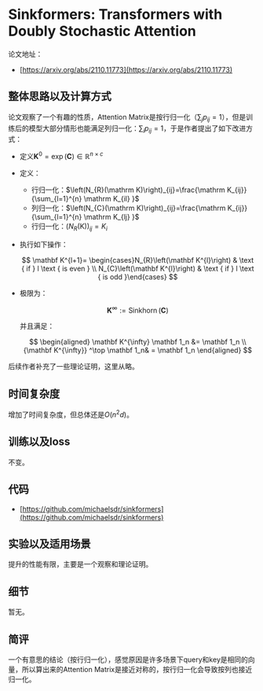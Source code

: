 # Sinkformers: Transformers with Doubly Stochastic Attention

论文地址：

- [https://arxiv.org/abs/2110.11773](https://arxiv.org/abs/2110.11773)



## 整体思路以及计算方式

论文观察了一个有趣的性质，Attention Matrix是按行归一化（$\sum_{j}p_{ij}=1$），但是训练后的模型大部分情形也能满足列归一化：$\sum_{i}p_{ij}=1$，于是作者提出了如下改进方式：

- 定义$\mathbf K^0=\exp(\mathbf C)\in \mathbb R^{n\times c}$

- 定义：

  -  行归一化：$\left(N_{R}(\mathrm K)\right)_{ij}=\frac{\mathrm K_{ij}}{\sum_{l=1}^{n} \mathrm K_{il} }$
  -  列归一化：$\left(N_{C}(\mathrm K)\right)_{ij}=\frac{\mathrm K_{ij}}{\sum_{l=1}^{n} \mathrm K_{lj} }$
  -  行归一化：$\left(N_{R}(\mathrm K)\right)_{ij}=K_i$

- 执行如下操作：
  
  $$
  \mathbf K^{l+1}= \begin{cases}N_{R}\left(\mathbf K^{l}\right) & \text { if } l \text { is even } \\ N_{C}\left(\mathbf K^{l}\right) & \text { if } l \text { is odd }\end{cases}
  $$

- 极限为：
  
  $$
  \mathbf K^{\infty}:=\operatorname{Sinkhorn}(\mathbf C)
$$
  
  并且满足：
  
  $$
  \begin{aligned}
  \mathbf K^{\infty} \mathbf 1_n &= \mathbf 1_n \\
  {\mathbf K^{\infty}} ^\top  \mathbf 1_n& = \mathbf 1_n 
  \end{aligned}
  $$

后续作者补充了一些理论证明，这里从略。



## 时间复杂度

增加了时间复杂度，但总体还是$O(n^2d)$。



## 训练以及loss

不变。



## 代码

- [https://github.com/michaelsdr/sinkformers](https://github.com/michaelsdr/sinkformers)



## 实验以及适用场景

提升的性能有限，主要是一个观察和理论证明。



## 细节

暂无。



## 简评

一个有意思的结论（按行归一化），感觉原因是许多场景下query和key是相同的向量，所以算出来的Attention Matrix是接近对称的，按行归一化会导致按列也接近归一化。
